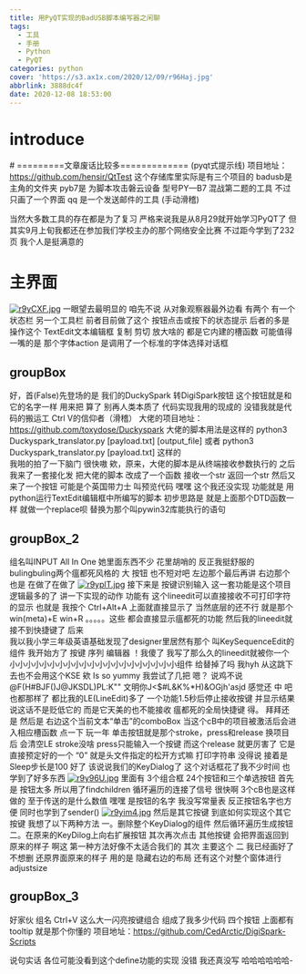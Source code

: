 ```yaml
---
title: 用PyQT实现的BadUSB脚本编写器之闲聊
tags:
  - 工具
  - 手册
  - Python
  - PyQT
categories: python
cover: 'https://s3.ax1x.com/2020/12/09/r96Haj.jpg'
abbrlink: 3888dc4f
date: 2020-12-08 18:53:00
---
```

# introduce
\# =========文章废话比较多============= (pyqt式提示线)
项目地址：https://github.com/hensir/QtTest
这个存储库里实际是有三个项目的
badusb是主角的文件夹
pyb7是 为脚本攻击磐云设备 型号PY—B7 混战第二题的工具 不过只画了一个界面 
qq 是一个发送邮件的工具 (手动滑稽)

当然大多数工具的存在都是为了复习 严格来说我是从8月29就开始学习PyQT了
但其实9月上旬我都还在参加我们学校主办的那个网络安全比赛
不过距今学到了232页 我个人是挺满意的 

# 主界面
[![r9yCXF.jpg](https://s3.ax1x.com/2020/12/09/r9yCXF.jpg)](https://imgchr.com/i/r9yCXF)
一眼望去最明显的 咱先不说
从对象观察器最外边看 有两个 有一个状态栏 另一个工具栏
前者目前做了这个 按钮点击或按下的状态提示
后者的多是操作这个 TextEdit文本编辑框 复制 剪切 放大啥的 都是它内建的槽函数 
可能值得一嘴的是 那个字体action 是调用了一个标准的字体选择对话框
## groupBox
好，首(False)先登场的是 我们的DuckySpark 转DigiSpark按钮
这个按钮就是和它的名字一样 用来把 算了 别再人类本质了
代码实现我用的现成的 没错我就是代码的搬运工 Ctrl V的信仰者（滑稽）
大佬的项目地址：https://github.com/toxydose/Duckyspark
大佬的脚本用法是这样的
python3 Duckyspark_translator.py [payload.txt] [output_file]
或者
python3 Duckyspark_translator.py [payload.txt]
这样的  
我啪的拍了一下脑门 很快嗷 欸，原来，大佬的脚本是从终端接收参数执行的
之后我来了一套接化发 把大佬的脚本 改成了一个函数
接收一个str 返回一个str
然后又来了一个按钮 可能是个英国带力士 叫预览代码
嘿嘿 这个我还没实现 功能就是 用python运行TextEdit编辑框中所编写的脚本
初步思路是 就是上面那个DTD函数一样 就做一个replace呗
替换为那个叫pywin32库能执行的语句
## groupBox_2
组名叫INPUT All In One 她里面东西不少 花里胡哨的 反正我挺舒服的
bulingbuling两个瘟都死风格的 大 按钮  也不短对吧
左边那个最后再讲 右边那个也是 在做了在做了 
[![r9yplT.jpg](https://s3.ax1x.com/2020/12/09/r9yplT.jpg)](https://imgchr.com/i/r9yplT)
接下来是 按键识别输入 这一套功能是这个项目逻辑最多的了
讲一下实现的动作 功能有 这个lineedit可以直接接收不可打印字符的显示
也就是 我按个 Ctrl+Alt+A 上面就直接显示了 当然底层的还不行
就是那个 win(meta)+E win+R 。。。。。这些 都会直接显示瘟都死的功能
然后我的lineedit就接不到快捷键了 
                后来             
我以我小学三年级英语基础发现了designer里居然有那个 
叫KeySequenceEdit的组件 我开始方了 按键 序列 编辑器
！我傻了 我写了那么久的lineedit就被你一个小小小小小小小小小小小小小小小小小小小小小组件
给替掉了吗 我hyh 从这跳下去也不会用这个KSE 欸 Is so yummy
我尝试了几把 嗯？ 说鸡不说@F(H#BJF()J@JKSDL)PL:K""
文明你J<$#L&K%*H)&OGjh'asjd 
感觉还 中 吧 也都那样了 都比我的LE(LineEdit)多了 一个功能1.5秒后停止接收按键 并显示结果
说这话不是贬低它的 而是它天美的也不能接收 瘟都死的全局快捷键 得。  拜拜还是
然后是 右边这个当前文本“单击”的comboBox 当这个cB中的项目被激活后会进入相应槽函数
点一下 玩一年  单击按钮就是那个stroke，press和release 换项目后 会清空LE
stroke没啥 press只能输入一个按键 而这个release 就更厉害了
它是直接预定好的一个 “0” 就是头文件指定的松开方式嘛
打印字符串 没得说    接着是 Sleep步长是100
好了 该说说我们的KeyDialog了  这个对话框花了我不少时间 也学到了好多东西
[![r9y96U.jpg](https://s3.ax1x.com/2020/12/09/r9y96U.jpg)](https://imgchr.com/i/r9y96U)
里面有 3个组合框 24个按钮和三个单选按钮
首先是  按钮太多 所以用了findchildren 循环遍历的连接了信号
很快啊 3个cB也是这样做的 至于传送的是什么数值 嘿嘿
是按钮的名字 我没写常量表 反正按钮名字也方便 同时也学到了sender()
[![r9yim4.jpg](https://s3.ax1x.com/2020/12/09/r9yim4.jpg)](https://imgchr.com/i/r9yim4)
然后是其它按键 到底如何实现这个其它按键 我想了以下两种方法
一。删除整个KeyDialog的组件 然后循环遍历生成按钮
二。在原来的KeyDilog上向右扩展按钮 
其次再次点击 其他按键 会把界面返回到原来的样子
啊这 第一种方法好像不太适合我们的 其次
主要这个 二 我已经画好了 不想删
还原界面原来的样子 用的是 隐藏右边的布局
还有这个对整个窗体进行adjustsize

## groupBox_3
好家伙 组名 Ctrl+V 这么大一闪亮按键组合 组成了我多少代码
四个按钮 上面都有tooltip 就是那个你懂的
项目地址：https://github.com/CedArctic/DigiSpark-Scripts


说句实话 各位可能没看到这个define功能的实现
没错 我还真没写 哈哈哈哈哈哈-



